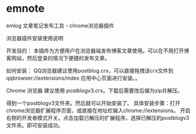 # emnote
emlog 文章笔记发布工具 - chrome浏览器插件

浏览器插件安装使用说明

开发目的：
本插件为方便用户在浏览器端发布博客文章使用。可以在不用打开博客网站，然后登录的情况下便捷的发布文章。

如何安装：
QQ浏览器建议使用postblog.crx，可以直接拖拽该crx文件到qqbrowser://extensions/index 应用中心页面进行安装。。

Chrome 浏览器 建议使用 postblogv3.crx。下载后需要改后缀为zip并解压。

得到一个postblogv3文件夹。然后就可以开始安装了。
具体安装步骤：打开chrome浏览器扩展程序页面，或直接在地址栏输入chrome://extensions。
开启右侧的开发者模式开关。点击加载已解压的扩展程序。选择已解压的postblogv3文件夹。即可安装成功。